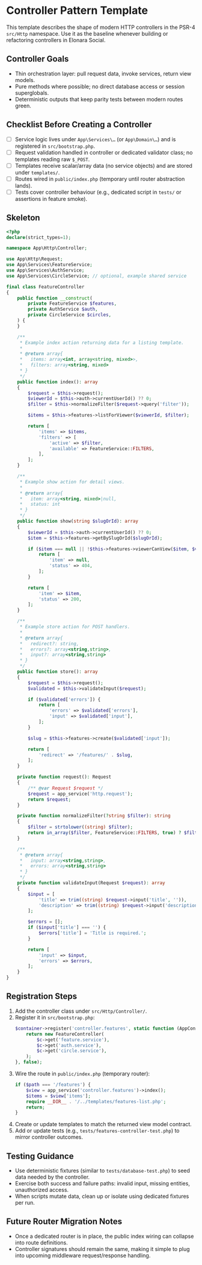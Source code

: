 Controller Pattern Template
===========================

This template describes the shape of modern HTTP controllers in the PSR-4 `src/Http` namespace. Use it as the baseline whenever building or refactoring controllers in Elonara Social.

Controller Goals
----------------
- Thin orchestration layer: pull request data, invoke services, return view models.
- Pure methods where possible; no direct database access or session superglobals.
- Deterministic outputs that keep parity tests between modern routes green.

Checklist Before Creating a Controller
--------------------------------------
- [ ] Service logic lives under `App\Services\…` (or `App\Domain\…`) and is registered in `src/bootstrap.php`.
- [ ] Request validation handled in controller or dedicated validator class; no templates reading raw `$_POST`.
- [ ] Templates receive scalar/array data (no service objects) and are stored under `templates/`.
- [ ] Routes wired in `public/index.php` (temporary until router abstraction lands).
- [ ] Tests cover controller behaviour (e.g., dedicated script in `tests/` or assertions in feature smoke).

Skeleton
--------

```php
<?php
declare(strict_types=1);

namespace App\Http\Controller;

use App\Http\Request;
use App\Services\FeatureService;
use App\Services\AuthService;
use App\Services\CircleService; // optional, example shared service

final class FeatureController
{
    public function __construct(
        private FeatureService $features,
        private AuthService $auth,
        private CircleService $circles,
    ) {
    }

    /**
     * Example index action returning data for a listing template.
     *
     * @return array{
     *   items: array<int, array<string, mixed>>,
     *   filters: array<string, mixed>
     * }
     */
    public function index(): array
    {
        $request = $this->request();
        $viewerId = $this->auth->currentUserId() ?? 0;
        $filter = $this->normalizeFilter($request->query('filter'));

        $items = $this->features->listForViewer($viewerId, $filter);

        return [
            'items' => $items,
            'filters' => [
                'active' => $filter,
                'available' => FeatureService::FILTERS,
            ],
        ];
    }

    /**
     * Example show action for detail views.
     *
     * @return array{
     *   item: array<string, mixed>|null,
     *   status: int
     * }
     */
    public function show(string $slugOrId): array
    {
        $viewerId = $this->auth->currentUserId() ?? 0;
        $item = $this->features->getBySlugOrId($slugOrId);

        if ($item === null || !$this->features->viewerCanView($item, $viewerId)) {
            return [
                'item' => null,
                'status' => 404,
            ];
        }

        return [
            'item' => $item,
            'status' => 200,
        ];
    }

    /**
     * Example store action for POST handlers.
     *
     * @return array{
     *   redirect?: string,
     *   errors?: array<string,string>,
     *   input?: array<string,string>
     * }
     */
    public function store(): array
    {
        $request = $this->request();
        $validated = $this->validateInput($request);

        if ($validated['errors']) {
            return [
                'errors' => $validated['errors'],
                'input' => $validated['input'],
            ];
        }

        $slug = $this->features->create($validated['input']);

        return [
            'redirect' => '/features/' . $slug,
        ];
    }

    private function request(): Request
    {
        /** @var Request $request */
        $request = app_service('http.request');
        return $request;
    }

    private function normalizeFilter(?string $filter): string
    {
        $filter = strtolower((string) $filter);
        return in_array($filter, FeatureService::FILTERS, true) ? $filter : FeatureService::DEFAULT_FILTER;
    }

    /**
     * @return array{
     *   input: array<string,string>,
     *   errors: array<string,string>
     * }
     */
    private function validateInput(Request $request): array
    {
        $input = [
            'title' => trim((string) $request->input('title', '')),
            'description' => trim((string) $request->input('description', '')),
        ];

        $errors = [];
        if ($input['title'] === '') {
            $errors['title'] = 'Title is required.';
        }

        return [
            'input' => $input,
            'errors' => $errors,
        ];
    }
}
```

Registration Steps
------------------
1. Add the controller class under `src/Http/Controller/`.
2. Register it in `src/bootstrap.php`:
   ```php
   $container->register('controller.features', static function (AppContainer $c): FeatureController {
       return new FeatureController(
           $c->get('feature.service'),
           $c->get('auth.service'),
           $c->get('circle.service'),
       );
   }, false);
   ```
3. Wire the route in `public/index.php` (temporary router):
   ```php
   if ($path === '/features') {
       $view = app_service('controller.features')->index();
       $items = $view['items'];
       require __DIR__ . '/../templates/features-list.php';
       return;
   }
   ```
4. Create or update templates to match the returned view model contract.
5. Add or update tests (e.g., `tests/features-controller-test.php`) to mirror controller outcomes.

Testing Guidance
----------------
- Use deterministic fixtures (similar to `tests/database-test.php`) to seed data needed by the controller.
- Exercise both success and failure paths: invalid input, missing entities, unauthorized access.
- When scripts mutate data, clean up or isolate using dedicated fixtures per run.

Future Router Migration Notes
-----------------------------
- Once a dedicated router is in place, the public index wiring can collapse into route definitions.
- Controller signatures should remain the same, making it simple to plug into upcoming middleware request/response handling.
